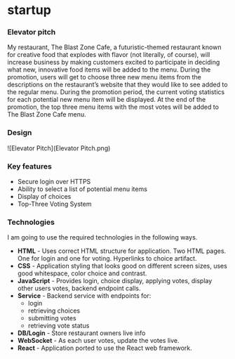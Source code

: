 # startup


### Elevator pitch

My restaurant, The Blast Zone Cafe, a futuristic-themed restaurant known for creative food that explodes with flavor (not literally, of course), will increase business by making customers excited to participate in deciding what new, innovative food items will be added to the menu. During the promotion, users will get to choose three new menu items from the descriptions on the restaurant’s website that they would like to see added to the regular menu. During the promotion period, the current voting statistics for each potential new menu item will be displayed. At the end of the promotion, the top three menu items with the most votes will be added to The Blast Zone Cafe menu.

### Design

![Elevator Pitch](Elevator Pitch.png)


### Key features

- Secure login over HTTPS
- Ability to select a list of potential menu items
- Display of choices
- Top-Three Voting System


### Technologies

I am going to use the required technologies in the following ways.

- **HTML** - Uses correct HTML structure for application. Two HTML pages. One for login and one for voting. Hyperlinks to choice artifact.
- **CSS** - Application styling that looks good on different screen sizes, uses good whitespace, color choice and contrast.
- **JavaScript** - Provides login, choice display, applying votes, display other users votes, backend endpoint calls.
- **Service** - Backend service with endpoints for:
  - login
  - retrieving choices
  - submitting votes
  - retrieving vote status
- **DB/Login** - Store restaurant owners live info
- **WebSocket** - As each user votes, update the votes live.
- **React** - Application ported to use the React web framework.



